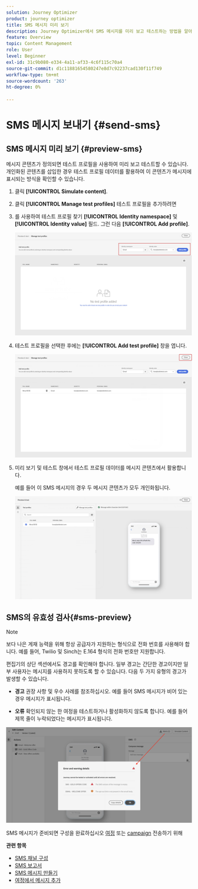 ```yaml
---
solution: Journey Optimizer
product: journey optimizer
title: SMS 메시지 미리 보기
description: Journey Optimizer에서 SMS 메시지를 미리 보고 테스트하는 방법을 알아봅니다
feature: Overview
topic: Content Management
role: User
level: Beginner
exl-id: 31c9b080-e334-4a11-af33-4c6f115c70a4
source-git-commit: d1c11881654580247e8d7c92237cad130f11f749
workflow-type: tm+mt
source-wordcount: '263'
ht-degree: 0%

---
```


# SMS 메시지 보내기 {#send-sms}

## SMS 메시지 미리 보기 {#preview-sms}

메시지 콘텐츠가 정의되면 테스트 프로필을 사용하여 미리 보고 테스트할 수 있습니다. 개인화된 콘텐츠를 삽입한 경우 테스트 프로필 데이터를 활용하여 이 콘텐츠가 메시지에 표시되는 방식을 확인할 수 있습니다.

1. 클릭 **[!UICONTROL Simulate content]**.

1. 클릭 **[!UICONTROL Manage test profiles]** 테스트 프로필을 추가하려면

1. 를 사용하여 테스트 프로필 찾기 **[!UICONTROL Identity namespace]** 및 **[!UICONTROL Identity value]** 필드. 그런 다음 **[!UICONTROL Add profile]**.

   ![](assets/sms_preview_3.png)

1. 테스트 프로필을 선택한 후에는 **[!UICONTROL Add test profile]** 창을 엽니다.

   ![](assets/sms_preview_1.png)

1. 미리 보기 및 테스트 창에서 테스트 프로필 데이터를 메시지 콘텐츠에서 활용합니다.

   예를 들어 이 SMS 메시지의 경우 두 메시지 콘텐츠가 모두 개인화됩니다.

   ![](assets/sms_preview_2.png)

## SMS의 유효성 검사{#sms-preview}

>[!NOTE]
>
> 보다 나은 게재 능력을 위해 항상 공급자가 지원하는 형식으로 전화 번호를 사용해야 합니다. 예를 들어, Twilio 및 Sinch는 E.164 형식의 전화 번호만 지원합니다.

편집기의 상단 섹션에서도 경고를 확인해야 합니다.  일부 경고는 간단한 경고이지만 일부 사용자는 메시지를 사용하지 못하도록 할 수 있습니다. 다음 두 가지 유형의 경고가 발생할 수 있습니다.

* **경고** 권장 사항 및 우수 사례를 참조하십시오. 예를 들어 SMS 메시지가 비어 있는 경우 메시지가 표시됩니다.

* **오류** 확인되지 않는 한 여정을 테스트하거나 활성화하지 않도록 합니다. 예를 들어 제목 줄이 누락되었다는 메시지가 표시됩니다.

![](assets/sms-alert-button.png)

SMS 메시지가 준비되면 구성을 완료하십시오 [여정](../building-journeys/journey-gs.md) 또는 [campaign](../campaigns/create-campaign.md) 전송하기 위해

**관련 항목**

* [SMS 채널 구성](sms-configuration.md)
* [SMS 보고서](../reports/journey-global-report.md#sms-global)
* [SMS 메시지 만들기](create-sms.md)
* [여정에서 메시지 추가](../building-journeys/journeys-message.md)

